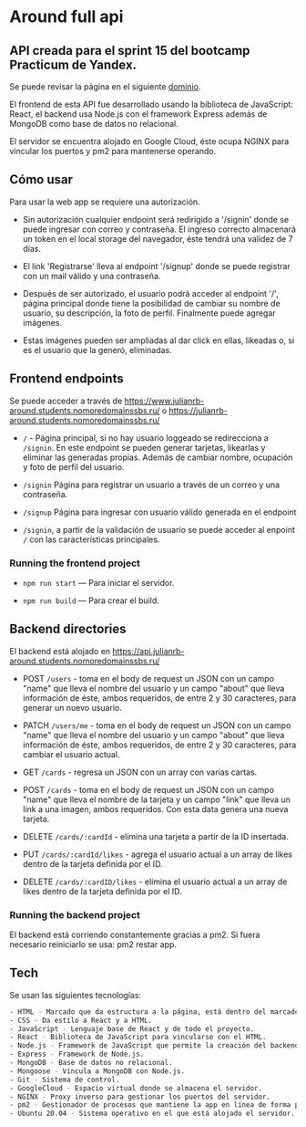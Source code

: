 # Around full api

## API creada para el sprint 15 del bootcamp Practicum de Yandex.

Se puede revisar la página en el siguiente [dominio](https://www.julianrb-around.students.nomoredomainssbs.ru/).

El frontend de esta API fue desarrollado usando la biblioteca de JavaScript: React, el backend usa Node.js con el framework Express además de MongoDB como base de datos no relacional.

El servidor se encuentra alojado en Google Cloud, éste ocupa NGINX para vincular los puertos y pm2 para mantenerse operando.

## Cómo usar

Para usar la web app se requiere una autorización.

- Sin autorización cualquier endpoint será redirigido a '/signin' donde se puede ingresar con correo y contraseña. El ingreso correcto almacenará un token en el local storage del navegador, éste tendrá una validez de 7 días.

- El link 'Registrarse' lleva al endpoint '/signup' donde se puede registrar con un mail válido y una contraseña.

- Después de ser autorizado, el usuario podrá acceder al endpoint '/', página principal donde tiene la posibilidad de cambiar su nombre de usuario, su descripción, la foto de perfil. Finalmente puede agregar imágenes.

- Estas imágenes pueden ser ampliadas al dar click en ellas, likeadas o, si es el usuario que la generó, eliminadas.

## Frontend endpoints

Se puede acceder a través de https://www.julianrb-around.students.nomoredomainssbs.ru/ o https://julianrb-around.students.nomoredomainssbs.ru/

- `/` - Página principal, si no hay usuario loggeado se redirecciona a `/signin`.
  En este endpoint se pueden generar tarjetas, likearlas y eliminar las generadas propias. Además de cambiar nombre, ocupación y foto de perfil del usuario.

- `/signin` Página para registrar un usuario a través de un correo y una contraseña.

- `/signup` Página para ingresar con usuario válido generada en el endpoint

- `/signin`, a partir de la validación de usuario se puede acceder al enpoint `/` con las características principales.

### Running the frontend project

- `npm run start` — Para iniciar el servidor.

- `npm run build` — Para crear el build.

## Backend directories

El backend está alojado en https://api.julianrb-around.students.nomoredomainssbs.ru/

- POST `/users` - toma en el body de request un JSON con un campo "name" que lleva el nombre del usuario y un campo "about" que lleva información de éste, ambos requeridos, de entre 2 y 30 caracteres, para generar un nuevo usuario.

- PATCH `/users/me` - toma en el body de request un JSON con un campo "name" que lleva el nombre del usuario y un campo "about" que lleva información de éste, ambos requeridos, de entre 2 y 30 caracteres, para cambiar el usuario actual.

- GET `/cards` - regresa un JSON con un array con varias cartas.

- POST `/cards` - toma en el body de request un JSON con un campo "name" que lleva el nombre de la tarjeta y un campo "link" que lleva un link a una imagen, ambos requeridos. Con esta data genera una nueva tarjeta.

- DELETE `/cards/:cardId` - elimina una tarjeta a partir de la ID insertada.

- PUT `/cards/:cardId/likes` - agrega el usuario actual a un array de likes dentro de la tarjeta definida por el ID.

- DELETE `/cards/:cardID/likes` - elimina el usuario actual a un array de likes dentro de la tarjeta definida por el ID.

### Running the backend project

El backend está corriendo constantemente gracias a pm2.
Si fuera necesario reiniciarlo se usa: pm2 restar app.

## Tech

Se usan las siguientes tecnologías:

```sh
- HTML - Marcado que da estructura a la página, está dentro del marcado jsx de React.
- CSS - Da estílo a React y a HTML.
- JavaScript - Lenguaje base de React y de todo el proyecto.
- React - Biblioteca de JavaScript para vincularse con el HTML.
- Node.js - Framework de JavaScript que permite la creación del backend.
- Express - Framework de Node.js.
- MongoDB - Base de datos no relacional.
- Mongoose - Vincula a MongoDB con Node.js.
- Git - Sistema de control.
- GoogleCloud - Espacio virtual donde se almacena el servidor.
- NGINX - Proxy inverso para gestionar los puertos del servidor.
- pm2 - Gestionador de procesos que mantiene la app en línea de forma perpetua.
- Ubuntu 20.04 - Sistema operativo en el que está alojado el servidor.
```
